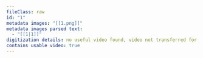 ```yaml
---
fileClass: raw
id: "1"
metadata images: "[[1.png]]"
metadata images parsed text:
  - "[[1|1]]"
digitization details: no useful video found, video not transferred for parsing
contains usable video: true
---
```

